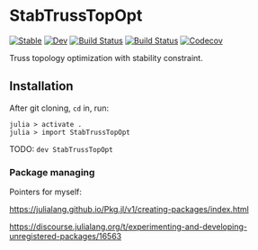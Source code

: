 # StabTrussTopOpt

[![Stable](https://img.shields.io/badge/docs-stable-blue.svg)](https://yijiangh.github.io/StabTrussTopOpt.jl/stable)
[![Dev](https://img.shields.io/badge/docs-dev-blue.svg)](https://yijiangh.github.io/StabTrussTopOpt.jl/dev)
[![Build Status](https://travis-ci.com/yijiangh/StabTrussTopOpt.jl.svg?branch=master)](https://travis-ci.com/yijiangh/StabTrussTopOpt.jl)
[![Build Status](https://ci.appveyor.com/api/projects/status/github/yijiangh/StabTrussTopOpt.jl?svg=true)](https://ci.appveyor.com/project/yijiangh/StabTrussTopOpt-jl)
[![Codecov](https://codecov.io/gh/yijiangh/StabTrussTopOpt.jl/branch/master/graph/badge.svg)](https://codecov.io/gh/yijiangh/StabTrussTopOpt.jl)

Truss topology optimization with stability constraint.

## Installation

After git cloning, `cd` in, run:

```
julia > activate .
julia > import StabTrussTopOpt
```

TODO: `dev StabTrussTopOpt`

### Package managing
Pointers for myself:

https://julialang.github.io/Pkg.jl/v1/creating-packages/index.html

https://discourse.julialang.org/t/experimenting-and-developing-unregistered-packages/16563
